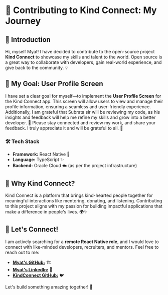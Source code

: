 # 🚀 Contributing to Kind Connect: My Journey

## 📝 Introduction

Hi, myself Myat! I have decided to contribute to the open-source project **Kind Connect** to showcase my skills and talent to the world. Open source is a great way to collaborate with developers, gain real-world experience, and give back to the community. 💡

## 🎯 My Goal: User Profile Screen

I have set a clear goal for myself—to implement the **User Profile Screen** for the Kind Connect app. This screen will allow users to view and manage their profile information, ensuring a seamless and user-friendly experience. Additionally, I am grateful that Subrata sir will be reviewing my code, as his insights and feedback will help me refine my skills and grow into a better developer. 🙌 Please stay connected and review my work, and share your feedback. I truly appreciate it and will be grateful to all. 🤝

### 🛠 Tech Stack
- **Framework:** React Native 📱
- **Language:** TypeScript ✨
- **Backend:** Oracle Cloud ☁️ (as per the project infrastructure)

## 💖 Why Kind Connect?
Kind Connect is a platform that brings kind-hearted people together for meaningful interactions like mentoring, donating, and listening. Contributing to this project aligns with my passion for building impactful applications that make a difference in people's lives. 🌍✨

## 🔗 Let's Connect!
I am actively searching for a **remote React Native role**, and I would love to connect with like-minded developers, recruiters, and mentors. Feel free to reach out to me:

- **[Myat's GitHub:](#)** 🏗
- **[Myat's LinkedIn:](https://www.linkedin.com/in/myat-thiri-khin/)** 💼
- **[KindConnect GitHub:](https://github.com/KindConnect)** 🐦

Let's build something amazing together! 🚀
